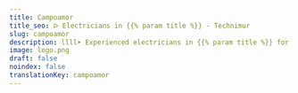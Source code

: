 ```yaml
---
title: Campoamor
title_seo: ᐅ Electricians in {{% param title %}} - Technimur
slug: campoamor
description: llll➤ Experienced electricians in {{% param title %}} for all your electrical needs. Fast, efficient and reliable service ✅ Contact us!
image: logo.png
draft: false
noindex: false
translationKey: campoamor
---
```

